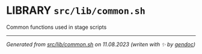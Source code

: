# LIBRARY `src/lib/common.sh`

Common functions used in stage scripts

---------------------------------------
*Generated from [src/lib/common.sh](../../../src/lib/common.sh) on 11.08.2023         (writen with ✨ by [gendoc](../../../src/lib/ext/gendoc.sh))*
